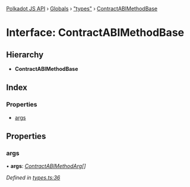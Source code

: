 [Polkadot JS API](../README.md) › [Globals](../globals.md) › ["types"](../modules/_types_.md) › [ContractABIMethodBase](_types_.contractabimethodbase.md)

# Interface: ContractABIMethodBase

## Hierarchy

* **ContractABIMethodBase**

## Index

### Properties

* [args](_types_.contractabimethodbase.md#args)

## Properties

###  args

• **args**: *[ContractABIMethodArg](../modules/_types_.md#contractabimethodarg)[]*

*Defined in [types.ts:36](https://github.com/polkadot-js/api/blob/bf8bed36ef/packages/api-contract/src/types.ts#L36)*
